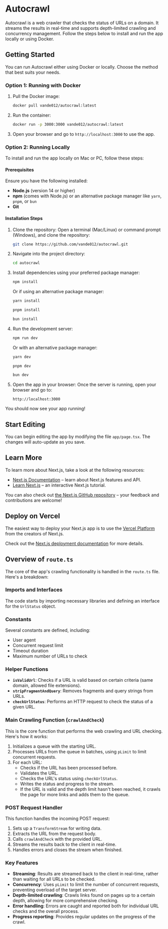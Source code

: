 # Autocrawl
Autocrawl is a web crawler that checks the status of URLs on a domain. It streams the results in real-time and supports depth-limited crawling and concurrency management. Follow the steps below to install and run the app locally or using Docker.

## Getting Started
You can run Autocrawl either using Docker or locally. Choose the method that best suits your needs.

### Option 1: Running with Docker
1. Pull the Docker image:
    ```bash
    docker pull vande012/autocrawl:latest
    ```

2. Run the container:
    ```bash
    docker run -p 3000:3000 vande012/autocrawl:latest
    ```

3. Open your browser and go to `http://localhost:3000` to use the app.

### Option 2: Running Locally
To install and run the app locally on Mac or PC, follow these steps:

#### Prerequisites
Ensure you have the following installed:
- **Node.js** (version 14 or higher)
- **npm** (comes with Node.js) or an alternative package manager like `yarn`, `pnpm`, or `bun`
- **Git**

#### Installation Steps
1. Clone the repository: Open a terminal (Mac/Linux) or command prompt (Windows), and clone the repository:
    ```bash
    git clone https://github.com/vande012/autocrawl.git
    ```

2. Navigate into the project directory:
    ```bash
    cd autocrawl
    ```

3. Install dependencies using your preferred package manager:
    ```bash
    npm install
    ```
    Or if using an alternative package manager:
    ```bash
    yarn install
    ```
    ```bash
    pnpm install
    ```
    ```bash
    bun install
    ```

4. Run the development server:
    ```bash
    npm run dev
    ```
    Or with an alternative package manager:
    ```bash
    yarn dev
    ```
    ```bash
    pnpm dev
    ```
    ```bash
    bun dev
    ```

5. Open the app in your browser: Once the server is running, open your browser and go to:
    ```
    http://localhost:3000
    ```

You should now see your app running!

## Start Editing
You can begin editing the app by modifying the file `app/page.tsx`. The changes will auto-update as you save.

## Learn More
To learn more about Next.js, take a look at the following resources:
- [Next.js Documentation](https://nextjs.org/docs) – learn about Next.js features and API.
- [Learn Next.js](https://nextjs.org/learn) – an interactive Next.js tutorial.

You can also check out [the Next.js GitHub repository](https://github.com/vercel/next.js/) – your feedback and contributions are welcome!

## Deploy on Vercel
The easiest way to deploy your Next.js app is to use the [Vercel Platform](https://vercel.com/new?utm_medium=default-template&filter=next.js&utm_source=create-next-app&utm_campaign=create-next-app-readme) from the creators of Next.js.

Check out the [Next.js deployment documentation](https://nextjs.org/docs/deployment) for more details.
## Overview of `route.ts`

The core of the app's crawling functionality is handled in the `route.ts` file. Here's a breakdown:

### Imports and Interfaces

The code starts by importing necessary libraries and defining an interface for the `UrlStatus` object.

### Constants

Several constants are defined, including:
- User agent
- Concurrent request limit
- Timeout duration
- Maximum number of URLs to check

### Helper Functions

- **`isValidUrl`**: Checks if a URL is valid based on certain criteria (same domain, allowed file extensions).
- **`stripFragmentAndQuery`**: Removes fragments and query strings from URLs.
- **`checkUrlStatus`**: Performs an HTTP request to check the status of a given URL.

### Main Crawling Function (`crawlAndCheck`)

This is the core function that performs the web crawling and URL checking. Here's how it works:

1. Initializes a queue with the starting URL.
2. Processes URLs from the queue in batches, using `pLimit` to limit concurrent requests.
3. For each URL:
    - Checks if the URL has been processed before.
    - Validates the URL.
    - Checks the URL's status using `checkUrlStatus`.
    - Writes the status and progress to the stream.
    - If the URL is valid and the depth limit hasn't been reached, it crawls the page for more links and adds them to the queue.

### POST Request Handler

This function handles the incoming POST request:

1. Sets up a `TransformStream` for writing data.
2. Extracts the URL from the request body.
3. Calls `crawlAndCheck` with the provided URL.
4. Streams the results back to the client in real-time.
5. Handles errors and closes the stream when finished.

### Key Features

- **Streaming**: Results are streamed back to the client in real-time, rather than waiting for all URLs to be checked.
- **Concurrency**: Uses `pLimit` to limit the number of concurrent requests, preventing overload of the target server.
- **Depth-limited crawling**: Crawls links found on pages up to a certain depth, allowing for more comprehensive checking.
- **Error handling**: Errors are caught and reported both for individual URL checks and the overall process.
- **Progress reporting**: Provides regular updates on the progress of the crawl.
